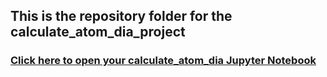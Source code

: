 ## This is the repository folder for the calculate_atom_dia_project
### [Click here to open your calculate_atom_dia Jupyter Notebook](https://cedvm.zapto.org/hub/user-redirect/git-pull?repo=https%3A%2F%2Fgithub.com%2Fthebushschool%2Fastronomy&branch=gh-pages&urlpath=lab%2Ftree%2Fastronomy%2Fprojects%2F5_calculate_atom_dia%2Fcalculate_atom_dia.ipynb?reset)
